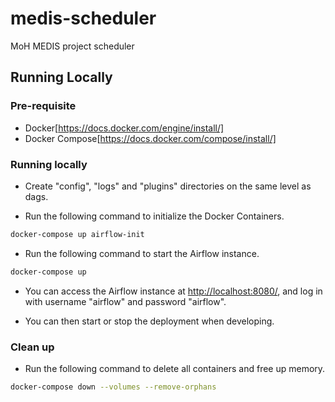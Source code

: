 # medis-scheduler
MoH MEDIS project scheduler

## Running Locally

### Pre-requisite

- Docker[https://docs.docker.com/engine/install/]
- Docker Compose[https://docs.docker.com/compose/install/]

### Running locally

- Create "config", "logs" and "plugins" directories on the same level as dags.

- Run the following command to initialize the Docker Containers.

```bash
docker-compose up airflow-init
```

- Run the following command to start the Airflow instance.

```bash
docker-compose up
```

- You can access the Airflow instance at [http://localhost:8080/](http://localhost:8080/), and log in with username "airflow" and password "airflow".

- You can then start or stop the deployment when developing.

### Clean up

- Run the following command to delete all containers and free up memory.

```bash
docker-compose down --volumes --remove-orphans
```